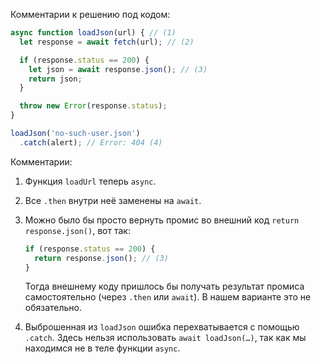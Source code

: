 
Комментарии к решению под кодом:

```js run
async function loadJson(url) { // (1)
  let response = await fetch(url); // (2)

  if (response.status == 200) {
    let json = await response.json(); // (3)
    return json;
  }

  throw new Error(response.status);
}

loadJson('no-such-user.json')
  .catch(alert); // Error: 404 (4)
```

Комментарии:

1. Функция `loadUrl` теперь `async`.
2. Все `.then` внутри неё заменены на `await`.
3. Можно было бы просто вернуть промис во внешний код `return response.json()`, вот так:

    ```js
    if (response.status == 200) {
      return response.json(); // (3)
    }
    ```

    Тогда внешнему коду пришлось бы получать результат промиса самостоятельно (через `.then` или `await`). В нашем варианте это не обязательно.
4. Выброшенная из `loadJson` ошибка перехватывается с помощью `.catch`. Здесь нельзя использовать `await loadJson(…)`, так как мы находимся не в теле функции `async`.
